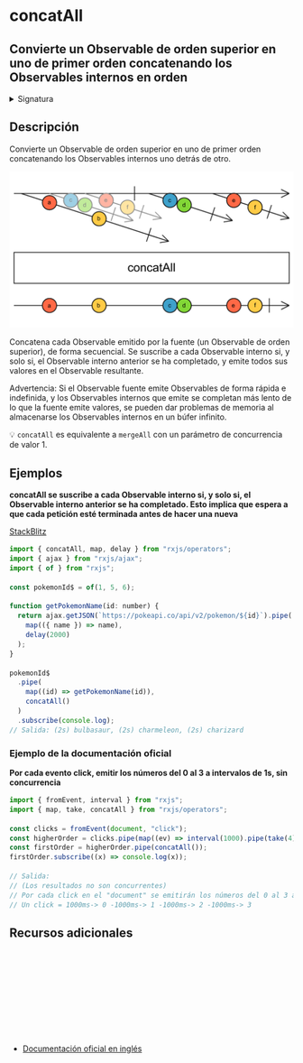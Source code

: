 # concatAll

<h2 class="subtitle"> Convierte un Observable de orden superior en uno de primer orden concatenando los Observables internos en orden
</h2>

<details>
<summary>Signatura</summary>

### Firma

`concatAll<T>(): OperatorFunction<ObservableInput<T>, T>`

### Parámetros

No recibe ningún parámetro.

### Retorna

`OperatorFunction<ObservableInput<T>, T>`: Un Observable que emite los valores emitidos por los Observables internos concatenados.

</details>

## Descripción

Convierte un Observable de orden superior en uno de primer orden concatenando los Observables internos uno detrás de otro.

<img src="assets/images/marble-diagrams/join-creation/concatAll.png" alt="Diagrama de canicas del operador concatAll">

Concatena cada Observable emitido por la fuente (un Observable de orden superior), de forma secuencial. Se suscribe a cada Observable interno si, y solo si, el Observable interno anterior se ha completado, y emite todos sus valores en el Observable resultante.

Advertencia: Si el Observable fuente emite Observables de forma rápida e indefinida, y los Observables internos que emite se completan más lento de lo que la fuente emite valores, se pueden dar problemas de memoria al almacenarse los Observables internos en un búfer infinito.

💡 `concatAll` es equivalente a `mergeAll` con un parámetro de concurrencia de valor 1.

## Ejemplos

**concatAll se suscribe a cada Observable interno si, y solo si, el Observable interno anterior se ha completado. Esto implica que espera a que cada petición esté terminada antes de hacer una nueva**

<a target="_blank" href="https://stackblitz.com/edit/rxjs-concatall-1?file=index.ts">StackBlitz</a>

```javascript
import { concatAll, map, delay } from "rxjs/operators";
import { ajax } from "rxjs/ajax";
import { of } from "rxjs";

const pokemonId$ = of(1, 5, 6);

function getPokemonName(id: number) {
  return ajax.getJSON(`https://pokeapi.co/api/v2/pokemon/${id}`).pipe(
    map(({ name }) => name),
    delay(2000)
  );
}

pokemonId$
  .pipe(
    map((id) => getPokemonName(id)),
    concatAll()
  )
  .subscribe(console.log);
// Salida: (2s) bulbasaur, (2s) charmeleon, (2s) charizard
```

### Ejemplo de la documentación oficial

**Por cada evento click, emitir los números del 0 al 3 a intervalos de 1s, sin concurrencia**

```javascript
import { fromEvent, interval } from "rxjs";
import { map, take, concatAll } from "rxjs/operators";

const clicks = fromEvent(document, "click");
const higherOrder = clicks.pipe(map((ev) => interval(1000).pipe(take(4))));
const firstOrder = higherOrder.pipe(concatAll());
firstOrder.subscribe((x) => console.log(x));

// Salida:
// (Los resultados no son concurrentes)
// Por cada click en el "document" se emitirán los números del 0 al 3 a intervalos de 1s
// Un click = 1000ms-> 0 -1000ms-> 1 -1000ms-> 2 -1000ms-> 3
```

<div class="additional-section">

## Recursos adicionales

<a target="_blank" href="https://github.com/ReactiveX/rxjs/blob/master/src/internal/operators/concatAll.ts">
<svg>
  <use xlink:href="/assets/icons/source.svg#source-code"></use>
</svg>
</a>
</div>

- <a target="_blank" href="https://rxjs.dev/api/operators/concatAll">Documentación oficial en inglés</a>
